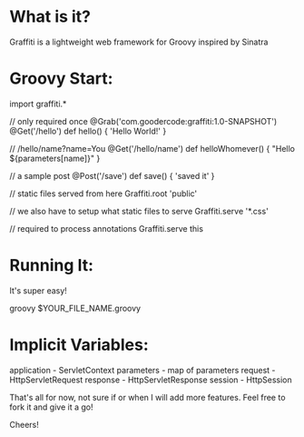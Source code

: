 What is it?
====================================================================================================
Graffiti is a lightweight web framework for Groovy inspired by Sinatra


Groovy Start:
====================================================================================================

import graffiti.*

// only required once
@Grab('com.goodercode:graffiti:1.0-SNAPSHOT')
@Get('/hello')
def hello() {
    'Hello World!'
}

// /hello/name?name=You
@Get('/hello/name')
def helloWhomever() {
    "Hello ${parameters[name]}"
}

// a sample post
@Post('/save')
def save() {
    'saved it'
}

// static files served from here
Graffiti.root 'public'

// we also have to setup what static files to serve
Graffiti.serve '*.css'

// required to process annotations
Graffiti.serve this


Running It:
====================================================================================================

It's super easy!

groovy $YOUR_FILE_NAME.groovy


Implicit Variables:
====================================================================================================

application - ServletContext
parameters - map of parameters
request - HttpServletRequest
response - HttpServletResponse
session - HttpSession


That's all for now, not sure if or when I will add more features.  Feel free to fork it and give it a go!

Cheers!